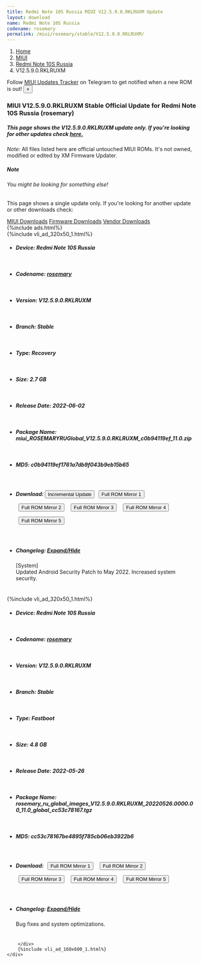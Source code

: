 ```yaml
---
title: Redmi Note 10S Russia MIUI V12.5.9.0.RKLRUXM Update
layout: download
name: Redmi Note 10S Russia
codename: rosemary
permalink: /miui/rosemary/stable/V12.5.9.0.RKLRUXM/
---
```

<nav aria-label="breadcrumb">
    <ol class="breadcrumb">
        <li class="breadcrumb-item"><a href="/">Home</a></li>
        <li class="breadcrumb-item"><a href="/miui/">MIUI</a></li>
        <li class="breadcrumb-item"><a href="/miui/rosemary/">Redmi Note 10S Russia</a></li>
        <li class="breadcrumb-item active" aria-current="page">V12.5.9.0.RKLRUXM</li>
    </ol>
</nav>
<div class="alert alert-primary alert-dismissible fade show" role="alert">
    Follow <a href="https://t.me/MIUIUpdatesTracker" class="alert-link">MIUI Updates Tracker</a> on Telegram to get
    notified when a new ROM is out!
    <button type="button" class="close" data-dismiss="alert" aria-label="Close">
        <span aria-hidden="true">&times;</span>
    </button>
</div>
<div class="col-12 mx-auto">
    <h3 class="title bg-light p-2 rounded">MIUI V12.5.9.0.RKLRUXM Stable Official Update for Redmi Note 10S Russia (rosemary)</h3>
    <h5>This page shows the V12.5.9.0.RKLRUXM update only. If you're looking for other updates check
        <a href="/miui/rosemary/">here.</a></h5>
    <p><i>Note: </i>All files listed here are official untouched MIUI ROMs.
        It's not owned, modified or edited by XM Firmware Updater.</p>
    <div class="card">
        <div class="card-body">
            <h5 class="card-title">Note</h5>
            <h6 class="card-subtitle mb-2 text-muted">You might be looking for something else!</h6>
            <p class="card-text">This page shows a single update only.
                If you're looking for another update or other downloads check:</p>
            <a href="/miui/" class="card-link">MIUI Downloads</a>
            <a href="/firmware/" class="card-link">Firmware Downloads</a>
            <a href="/vendor/" class="card-link">Vendor Downloads</a>
        </div>
    </div>
    {%include ads.html%}
    <div class="row justify-content-center">
        <div class="col-10" id="downloads">
                    <div class="card card-body">
            {%include vli_ad_320x50_1.html%}
            <ul class="list-unstyled">
                <li style="padding-bottom: 10px;">
                    <h5><b>Device: </b>Redmi Note 10S Russia</h5>
                </li>
                <li style="padding-bottom: 10px;">
                    <h5><b>Codename: </b> <a href="/miui/rosemary/" target="_blank">rosemary</a> </h5>
                </li>
                <li style="padding-bottom: 10px;">
                    <h5><b>Version: </b>V12.5.9.0.RKLRUXM</h5>
                </li>
                <li style="padding-bottom: 10px;">
                    <h5><b>Branch: </b>Stable</h5>
                </li>
                <li style="padding-bottom: 10px;">
                    <h5><b>Type: </b>Recovery</h5>
                </li>
                <li style="padding-bottom: 10px;">
                    <h5><b>Size: </b>2.7 GB</h5>
                </li>
                <li style="padding-bottom: 10px;">
                    <h5><b>Release Date: </b>2022-06-02</h5>
                </li>
                <li style="padding-bottom: 10px;">
                    <h5><b>Package Name: </b><span id="filename" class="text-dark">miui_ROSEMARYRUGlobal_V12.5.9.0.RKLRUXM_c0b94119ef_11.0.zip</span></h5>
                </li>
                <li style="padding-bottom: 10px;">
                    <h5><b>MD5: </b><span id="md5" class="text-muted">c0b94119ef1761a7db9f043b9eb15b65</span></h5>
                </li>
                <li style="padding-bottom: 10px;">
                    <h5><b>Download: </b><button type="button" id="incremental_download" class="btn btn-warning" onclick="window.open('https://bigota.d.miui.com/V12.5.9.0.RKLRUXM/miui-blockota-rosemary_ru_global-V12.5.8.0.RKLRUXM-V12.5.9.0.RKLRUXM-7d694c3f56-11.0.zip', '_blank');"><i class="fa fa-download"></i> Incremental Update</button> <button type="button" id="download" class="btn btn-primary" style="margin: 7px;" onclick="window.open('https://cdnorg.d.miui.com/V12.5.9.0.RKLRUXM/miui_ROSEMARYRUGlobal_V12.5.9.0.RKLRUXM_c0b94119ef_11.0.zip', '_blank');"><i class="fa fa-download"></i> Full ROM Mirror 1</button> <button type="button" id="download" class="btn btn-primary" style="margin: 7px;" onclick="window.open('https://bkt-sgp-miui-ota-update-alisgp.oss-ap-southeast-1.aliyuncs.com/V12.5.9.0.RKLRUXM/miui_ROSEMARYRUGlobal_V12.5.9.0.RKLRUXM_c0b94119ef_11.0.zip', '_blank');"><i class="fa fa-download"></i> Full ROM Mirror 2</button> <button type="button" id="download" class="btn btn-primary" style="margin: 7px;" onclick="window.open('https://bn.d.miui.com/V12.5.9.0.RKLRUXM/miui_ROSEMARYRUGlobal_V12.5.9.0.RKLRUXM_c0b94119ef_11.0.zip', '_blank');"><i class="fa fa-download"></i> Full ROM Mirror 3</button> <button type="button" id="download" class="btn btn-primary" style="margin: 7px;" onclick="window.open('https://bigota.d.miui.com/V12.5.9.0.RKLRUXM/miui_ROSEMARYRUGlobal_V12.5.9.0.RKLRUXM_c0b94119ef_11.0.zip', '_blank');"><i class="fa fa-download"></i> Full ROM Mirror 4</button> <button type="button" id="download" class="btn btn-primary" style="margin: 7px;" onclick="window.open('https://hugeota.d.miui.com/V12.5.9.0.RKLRUXM/miui_ROSEMARYRUGlobal_V12.5.9.0.RKLRUXM_c0b94119ef_11.0.zip', '_blank');"><i class="fa fa-download"></i> Full ROM Mirror 5</button></h5>
                </li>
                <li style="padding-bottom: 10px;">
                    <h5><b>Changelog: </b><a href="#rosemary_1_changelog" data-toggle="collapse" role="button"
                            aria-expanded="false" aria-controls="rosemary_1_changelog"> <i class="fa fa-arrow-down"
                                aria-hidden="true"></i> Expand/Hide</a></h5>
                    <div class="collapse" id="rosemary_1_changelog">
                        <p id="changelog_text">[System]<br>Updated Android Security Patch to May 2022. Increased system security.</p>
                    </div>
                </li>
            </ul>
        </div>
        <div class="card card-body">
            {%include vli_ad_320x50_1.html%}
            <ul class="list-unstyled">
                <li style="padding-bottom: 10px;">
                    <h5><b>Device: </b>Redmi Note 10S Russia</h5>
                </li>
                <li style="padding-bottom: 10px;">
                    <h5><b>Codename: </b> <a href="/miui/rosemary/" target="_blank">rosemary</a> </h5>
                </li>
                <li style="padding-bottom: 10px;">
                    <h5><b>Version: </b>V12.5.9.0.RKLRUXM</h5>
                </li>
                <li style="padding-bottom: 10px;">
                    <h5><b>Branch: </b>Stable</h5>
                </li>
                <li style="padding-bottom: 10px;">
                    <h5><b>Type: </b>Fastboot</h5>
                </li>
                <li style="padding-bottom: 10px;">
                    <h5><b>Size: </b>4.8 GB</h5>
                </li>
                <li style="padding-bottom: 10px;">
                    <h5><b>Release Date: </b>2022-05-26</h5>
                </li>
                <li style="padding-bottom: 10px;">
                    <h5><b>Package Name: </b><span id="filename" class="text-dark">rosemary_ru_global_images_V12.5.9.0.RKLRUXM_20220526.0000.00_11.0_global_cc53c78167.tgz</span></h5>
                </li>
                <li style="padding-bottom: 10px;">
                    <h5><b>MD5: </b><span id="md5" class="text-muted">cc53c78167be4895f785cb06eb3922b6</span></h5>
                </li>
                <li style="padding-bottom: 10px;">
                    <h5><b>Download: </b> <button type="button" id="download" class="btn btn-primary" style="margin: 7px;" onclick="window.open('https://cdnorg.d.miui.com/V12.5.9.0.RKLRUXM/rosemary_ru_global_images_V12.5.9.0.RKLRUXM_20220526.0000.00_11.0_global_cc53c78167.tgz', '_blank');"><i class="fa fa-download"></i> Full ROM Mirror 1</button> <button type="button" id="download" class="btn btn-primary" style="margin: 7px;" onclick="window.open('https://bkt-sgp-miui-ota-update-alisgp.oss-ap-southeast-1.aliyuncs.com/V12.5.9.0.RKLRUXM/rosemary_ru_global_images_V12.5.9.0.RKLRUXM_20220526.0000.00_11.0_global_cc53c78167.tgz', '_blank');"><i class="fa fa-download"></i> Full ROM Mirror 2</button> <button type="button" id="download" class="btn btn-primary" style="margin: 7px;" onclick="window.open('https://bn.d.miui.com/V12.5.9.0.RKLRUXM/rosemary_ru_global_images_V12.5.9.0.RKLRUXM_20220526.0000.00_11.0_global_cc53c78167.tgz', '_blank');"><i class="fa fa-download"></i> Full ROM Mirror 3</button> <button type="button" id="download" class="btn btn-primary" style="margin: 7px;" onclick="window.open('https://bigota.d.miui.com/V12.5.9.0.RKLRUXM/rosemary_ru_global_images_V12.5.9.0.RKLRUXM_20220526.0000.00_11.0_global_cc53c78167.tgz', '_blank');"><i class="fa fa-download"></i> Full ROM Mirror 4</button> <button type="button" id="download" class="btn btn-primary" style="margin: 7px;" onclick="window.open('https://hugeota.d.miui.com/V12.5.9.0.RKLRUXM/rosemary_ru_global_images_V12.5.9.0.RKLRUXM_20220526.0000.00_11.0_global_cc53c78167.tgz', '_blank');"><i class="fa fa-download"></i> Full ROM Mirror 5</button></h5>
                </li>
                <li style="padding-bottom: 10px;">
                    <h5><b>Changelog: </b><a href="#rosemary_2_changelog" data-toggle="collapse" role="button"
                            aria-expanded="false" aria-controls="rosemary_2_changelog"> <i class="fa fa-arrow-down"
                                aria-hidden="true"></i> Expand/Hide</a></h5>
                    <div class="collapse" id="rosemary_2_changelog">
                        <p id="changelog_text">Bug fixes and system optimizations.</p>
                    </div>
                </li>
            </ul>
        </div>

        </div>
        {%include vli_ad_160x600_1.html%}
    </div>
</div>
